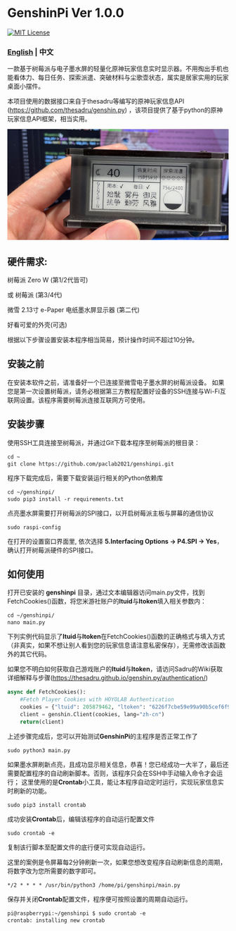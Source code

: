 # GenshinPi Ver 1.0.0
[![MIT License](https://img.shields.io/badge/license-MIT-blue.svg?style=flat)](http://choosealicense.com/licenses/mit/)
### [English](README.md)  | 中文
一款基于树莓派与电子墨水屏的轻量化原神玩家信息实时显示器。不用掏出手机也能看体力、每日任务、探索派遣、突破材料与尘歌壶状态，属实是居家实用的玩家桌面小摆件。

本项目使用的数据接口来自于thesadru等编写的原神玩家信息API (https://github.com/thesadru/genshin.py)
，该项目提供了基于python的原神玩家信息API框架，相当实用。

![genshinpi_preview](https://github.com/paclab2021/genshinpi/blob/a91f1e0d4f07402ed77c9d0fd120c3a843680131/IMG_5067%201.JPG)

## 硬件需求:
树莓派 Zero W (第1/2代皆可)

或 树莓派 (第3/4代)

微雪 2.13寸 e-Paper 电纸墨水屏显示器 (第二代)

好看可爱的外壳(可选)

根据以下步骤设置安装本程序相当简易，预计操作时间不超过10分钟。

## 安装之前
在安装本软件之前，请准备好一个已连接至微雪电子墨水屏的树莓派设备。
如果您是第一次设置树莓派，请务必根据第三方教程配置好设备的SSH连接与Wi-Fi互联网设置。该程序需要树莓派连接互联网方可使用。
## 安装步骤
使用SSH工具连接至树莓派，并通过Git下载本程序至树莓派的根目录：
```
cd ~
git clone https://github.com/paclab2021/genshinpi.git
```
程序下载完成后，需要下载安装运行相关的Python依赖库
```
cd ~/genshinpi/
sudo pip3 install -r requirements.txt 
```
点亮墨水屏需要打开树莓派的SPI接口，以开启树莓派主板与屏幕的通信协议

```
sudo raspi-config
```
在打开的设置窗口界面里, 依次选择 **5.Interfacing Options -> P4.SPI -> Yes**，确认打开树莓派硬件的SPI接口。

## 如何使用

打开已安装的 **genshinpi** 目录，通过文本编辑器访问main.py文件，找到FetchCookies()函数，将您米游社账户的**ltuid**与**ltoken**填入相关参数内：
```
cd ~/genshinpi/
nano main.py
```

下列实例代码显示了**ltuid**与**ltoken**在FetchCookies()函数的正确格式与填入方式（非真实，如果不想让别人看到您的玩家信息请注意私密保存），无需修改该函数外的其它代码。

如果您不明白如何获取自己游戏账户的**ltuid**与**ltoken**，请访问Sadru的Wiki获取详细解释与步骤(https://thesadru.github.io/genshin.py/authentication/)
```py
async def FetchCookies():
    #Fetch Player Cookies with HOYOLAB Authentication
    cookies = {"ltuid": 205879462, "ltoken": "6226f7cbe59e99a90b5cef6f94f966fd"}  #Dict type
    client = genshin.Client(cookies, lang="zh-cn")
    return(client)
```
上述步骤完成后，您可以开始测试**GenshinPi**的主程序是否正常工作了
```
sudo python3 main.py
```
如果墨水屏刷新点亮，且成功显示相关信息，恭喜！您已经成功一大半了，最后还需要配置程序的自动刷新脚本。否则，该程序只会在SSH中手动输入命令才会运行；
这里使用的是**Crontab**小工具，能让本程序自动定时运行，实现玩家信息实时刷新的功能。

```
sudo pip3 install crontab
```
成功安装**Crontab**后，编辑该程序的自动运行配置文件

```
sudo crontab -e
```
复制该行脚本至配置文件的底行便可实现自动运行。

这里的案例是令屏幕每2分钟刷新一次，如果您想改变程序自动刷新信息的周期，将数字改为您所需要的数字即可。
```
*/2 * * * * /usr/bin/python3 /home/pi/genshinpi/main.py
```

保存并关闭**Crontab**配置文件，程序便可按照设置的周期自动运行。
```
pi@raspberrypi:~/genshinpi $ sudo crontab -e
crontab: installing new crontab
```
